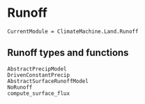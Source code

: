 # Runoff

```@meta
CurrentModule = ClimateMachine.Land.Runoff
```

## Runoff types and functions
```@docs
AbstractPrecipModel
DrivenConstantPrecip
AbstractSurfaceRunoffModel
NoRunoff
compute_surface_flux
```